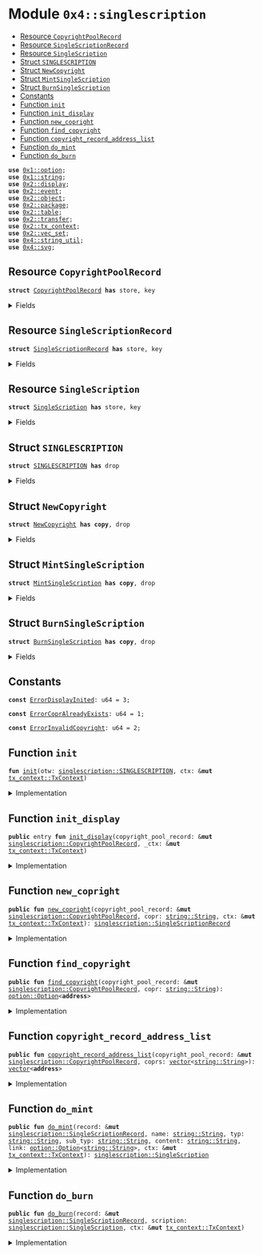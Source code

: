 
<a name="0x4_singlescription"></a>

# Module `0x4::singlescription`



-  [Resource `CopyrightPoolRecord`](#0x4_singlescription_CopyrightPoolRecord)
-  [Resource `SingleScriptionRecord`](#0x4_singlescription_SingleScriptionRecord)
-  [Resource `SingleScription`](#0x4_singlescription_SingleScription)
-  [Struct `SINGLESCRIPTION`](#0x4_singlescription_SINGLESCRIPTION)
-  [Struct `NewCopyright`](#0x4_singlescription_NewCopyright)
-  [Struct `MintSingleScription`](#0x4_singlescription_MintSingleScription)
-  [Struct `BurnSingleScription`](#0x4_singlescription_BurnSingleScription)
-  [Constants](#@Constants_0)
-  [Function `init`](#0x4_singlescription_init)
-  [Function `init_display`](#0x4_singlescription_init_display)
-  [Function `new_copright`](#0x4_singlescription_new_copright)
-  [Function `find_copyright`](#0x4_singlescription_find_copyright)
-  [Function `copyright_record_address_list`](#0x4_singlescription_copyright_record_address_list)
-  [Function `do_mint`](#0x4_singlescription_do_mint)
-  [Function `do_burn`](#0x4_singlescription_do_burn)


<pre><code><b>use</b> <a href="dependencies/move-stdlib/option.md#0x1_option">0x1::option</a>;
<b>use</b> <a href="dependencies/move-stdlib/string.md#0x1_string">0x1::string</a>;
<b>use</b> <a href="dependencies/mgo-framework/display.md#0x2_display">0x2::display</a>;
<b>use</b> <a href="dependencies/mgo-framework/event.md#0x2_event">0x2::event</a>;
<b>use</b> <a href="dependencies/mgo-framework/object.md#0x2_object">0x2::object</a>;
<b>use</b> <a href="dependencies/mgo-framework/package.md#0x2_package">0x2::package</a>;
<b>use</b> <a href="dependencies/mgo-framework/table.md#0x2_table">0x2::table</a>;
<b>use</b> <a href="dependencies/mgo-framework/transfer.md#0x2_transfer">0x2::transfer</a>;
<b>use</b> <a href="dependencies/mgo-framework/tx_context.md#0x2_tx_context">0x2::tx_context</a>;
<b>use</b> <a href="dependencies/mgo-framework/vec_set.md#0x2_vec_set">0x2::vec_set</a>;
<b>use</b> <a href="string_util.md#0x4_string_util">0x4::string_util</a>;
<b>use</b> <a href="svg.md#0x4_svg">0x4::svg</a>;
</code></pre>



<a name="0x4_singlescription_CopyrightPoolRecord"></a>

## Resource `CopyrightPoolRecord`



<pre><code><b>struct</b> <a href="singlescription.md#0x4_singlescription_CopyrightPoolRecord">CopyrightPoolRecord</a> <b>has</b> store, key
</code></pre>



<details>
<summary>Fields</summary>


<dl>
<dt>
<code>id: <a href="dependencies/mgo-framework/object.md#0x2_object_UID">object::UID</a></code>
</dt>
<dd>

</dd>
<dt>
<code>record: <a href="dependencies/mgo-framework/table.md#0x2_table_Table">table::Table</a>&lt;<a href="dependencies/move-stdlib/string.md#0x1_string_String">string::String</a>, <b>address</b>&gt;</code>
</dt>
<dd>
 The Copyright name -> SingleScriptionRecord object id
</dd>
<dt>
<code><a href="dependencies/mgo-framework/display.md#0x2_display">display</a>: <a href="dependencies/mgo-framework/display.md#0x2_display_Display">display::Display</a>&lt;<a href="singlescription.md#0x4_singlescription_SingleScription">singlescription::SingleScription</a>&gt;</code>
</dt>
<dd>

</dd>
</dl>


</details>

<a name="0x4_singlescription_SingleScriptionRecord"></a>

## Resource `SingleScriptionRecord`



<pre><code><b>struct</b> <a href="singlescription.md#0x4_singlescription_SingleScriptionRecord">SingleScriptionRecord</a> <b>has</b> store, key
</code></pre>



<details>
<summary>Fields</summary>


<dl>
<dt>
<code>id: <a href="dependencies/mgo-framework/object.md#0x2_object_UID">object::UID</a></code>
</dt>
<dd>

</dd>
<dt>
<code>copyright: <a href="dependencies/move-stdlib/string.md#0x1_string_String">string::String</a></code>
</dt>
<dd>

</dd>
<dt>
<code>record: <a href="dependencies/mgo-framework/vec_set.md#0x2_vec_set_VecSet">vec_set::VecSet</a>&lt;<b>address</b>&gt;</code>
</dt>
<dd>

</dd>
</dl>


</details>

<a name="0x4_singlescription_SingleScription"></a>

## Resource `SingleScription`



<pre><code><b>struct</b> <a href="singlescription.md#0x4_singlescription_SingleScription">SingleScription</a> <b>has</b> store, key
</code></pre>



<details>
<summary>Fields</summary>


<dl>
<dt>
<code>id: <a href="dependencies/mgo-framework/object.md#0x2_object_UID">object::UID</a></code>
</dt>
<dd>

</dd>
<dt>
<code>name: <a href="dependencies/move-stdlib/string.md#0x1_string_String">string::String</a></code>
</dt>
<dd>

</dd>
<dt>
<code>typ: <a href="dependencies/move-stdlib/string.md#0x1_string_String">string::String</a></code>
</dt>
<dd>

</dd>
<dt>
<code>sub_typ: <a href="dependencies/move-stdlib/string.md#0x1_string_String">string::String</a></code>
</dt>
<dd>

</dd>
<dt>
<code>copyright: <a href="dependencies/move-stdlib/string.md#0x1_string_String">string::String</a></code>
</dt>
<dd>

</dd>
<dt>
<code>content: <a href="dependencies/move-stdlib/string.md#0x1_string_String">string::String</a></code>
</dt>
<dd>

</dd>
<dt>
<code>link: <a href="dependencies/move-stdlib/option.md#0x1_option_Option">option::Option</a>&lt;<a href="dependencies/move-stdlib/string.md#0x1_string_String">string::String</a>&gt;</code>
</dt>
<dd>

</dd>
</dl>


</details>

<a name="0x4_singlescription_SINGLESCRIPTION"></a>

## Struct `SINGLESCRIPTION`



<pre><code><b>struct</b> <a href="singlescription.md#0x4_singlescription_SINGLESCRIPTION">SINGLESCRIPTION</a> <b>has</b> drop
</code></pre>



<details>
<summary>Fields</summary>


<dl>
<dt>
<code>dummy_field: bool</code>
</dt>
<dd>

</dd>
</dl>


</details>

<a name="0x4_singlescription_NewCopyright"></a>

## Struct `NewCopyright`



<pre><code><b>struct</b> <a href="singlescription.md#0x4_singlescription_NewCopyright">NewCopyright</a> <b>has</b> <b>copy</b>, drop
</code></pre>



<details>
<summary>Fields</summary>


<dl>
<dt>
<code>id: <a href="dependencies/mgo-framework/object.md#0x2_object_ID">object::ID</a></code>
</dt>
<dd>

</dd>
<dt>
<code>deployer: <b>address</b></code>
</dt>
<dd>

</dd>
<dt>
<code>copyright: <a href="dependencies/move-stdlib/string.md#0x1_string_String">string::String</a></code>
</dt>
<dd>

</dd>
</dl>


</details>

<a name="0x4_singlescription_MintSingleScription"></a>

## Struct `MintSingleScription`



<pre><code><b>struct</b> <a href="singlescription.md#0x4_singlescription_MintSingleScription">MintSingleScription</a> <b>has</b> <b>copy</b>, drop
</code></pre>



<details>
<summary>Fields</summary>


<dl>
<dt>
<code>id: <a href="dependencies/mgo-framework/object.md#0x2_object_ID">object::ID</a></code>
</dt>
<dd>

</dd>
<dt>
<code>sender: <b>address</b></code>
</dt>
<dd>

</dd>
<dt>
<code>name: <a href="dependencies/move-stdlib/string.md#0x1_string_String">string::String</a></code>
</dt>
<dd>

</dd>
<dt>
<code>copyright: <a href="dependencies/move-stdlib/string.md#0x1_string_String">string::String</a></code>
</dt>
<dd>

</dd>
</dl>


</details>

<a name="0x4_singlescription_BurnSingleScription"></a>

## Struct `BurnSingleScription`



<pre><code><b>struct</b> <a href="singlescription.md#0x4_singlescription_BurnSingleScription">BurnSingleScription</a> <b>has</b> <b>copy</b>, drop
</code></pre>



<details>
<summary>Fields</summary>


<dl>
<dt>
<code>id: <a href="dependencies/mgo-framework/object.md#0x2_object_ID">object::ID</a></code>
</dt>
<dd>

</dd>
<dt>
<code>sender: <b>address</b></code>
</dt>
<dd>

</dd>
<dt>
<code>copyright: <a href="dependencies/move-stdlib/string.md#0x1_string_String">string::String</a></code>
</dt>
<dd>

</dd>
</dl>


</details>

<a name="@Constants_0"></a>

## Constants


<a name="0x4_singlescription_ErrorDisplayInited"></a>



<pre><code><b>const</b> <a href="singlescription.md#0x4_singlescription_ErrorDisplayInited">ErrorDisplayInited</a>: u64 = 3;
</code></pre>



<a name="0x4_singlescription_ErrorCoprAlreadyExists"></a>



<pre><code><b>const</b> <a href="singlescription.md#0x4_singlescription_ErrorCoprAlreadyExists">ErrorCoprAlreadyExists</a>: u64 = 1;
</code></pre>



<a name="0x4_singlescription_ErrorInvalidCopyright"></a>



<pre><code><b>const</b> <a href="singlescription.md#0x4_singlescription_ErrorInvalidCopyright">ErrorInvalidCopyright</a>: u64 = 2;
</code></pre>



<a name="0x4_singlescription_init"></a>

## Function `init`



<pre><code><b>fun</b> <a href="singlescription.md#0x4_singlescription_init">init</a>(otw: <a href="singlescription.md#0x4_singlescription_SINGLESCRIPTION">singlescription::SINGLESCRIPTION</a>, ctx: &<b>mut</b> <a href="dependencies/mgo-framework/tx_context.md#0x2_tx_context_TxContext">tx_context::TxContext</a>)
</code></pre>



<details>
<summary>Implementation</summary>


<pre><code><b>fun</b> <a href="singlescription.md#0x4_singlescription_init">init</a>(otw: <a href="singlescription.md#0x4_singlescription_SINGLESCRIPTION">SINGLESCRIPTION</a>, ctx: &<b>mut</b> TxContext) {
    <b>let</b> publisher = <a href="dependencies/mgo-framework/package.md#0x2_package_claim">package::claim</a>(otw, ctx);

    <b>let</b> keys = <a href="dependencies/move-stdlib/vector.md#0x1_vector">vector</a>[
        std::string::utf8(b"name"),
        std::string::utf8(b"image_url"),
    ];

    <b>let</b> p = b"mrc-721";
    <b>let</b> na = b"{name}";
    <b>let</b> typ = b"{typ}";
    <b>let</b> copr = b"{copyright}";

    <b>let</b> img_metadata = <a href="svg.md#0x4_svg_generate_singlescription_svg">svg::generate_singlescription_svg</a>(p, na, typ, copr);

    <b>let</b> values = <a href="dependencies/move-stdlib/vector.md#0x1_vector">vector</a>[
        std::string::utf8(b"{name}"),
        std::string::utf8(img_metadata),
    ];


    <b>let</b> <a href="dependencies/mgo-framework/display.md#0x2_display">display</a> = <a href="dependencies/mgo-framework/display.md#0x2_display_new_with_fields">display::new_with_fields</a>&lt;<a href="singlescription.md#0x4_singlescription_SingleScription">SingleScription</a>&gt;(
        &publisher, keys, values, ctx
    );

    <b>let</b> copyright_pool_record = <a href="singlescription.md#0x4_singlescription_CopyrightPoolRecord">CopyrightPoolRecord</a> {
        id: <a href="dependencies/mgo-framework/object.md#0x2_object_new">object::new</a>(ctx), record: <a href="dependencies/mgo-framework/table.md#0x2_table_new">table::new</a>(ctx), <a href="dependencies/mgo-framework/display.md#0x2_display">display</a>
    };
    <a href="dependencies/mgo-framework/transfer.md#0x2_transfer_share_object">transfer::share_object</a>(copyright_pool_record);

    <a href="dependencies/mgo-framework/package.md#0x2_package_burn_publisher">package::burn_publisher</a>(publisher);
}
</code></pre>



</details>

<a name="0x4_singlescription_init_display"></a>

## Function `init_display`



<pre><code><b>public</b> entry <b>fun</b> <a href="singlescription.md#0x4_singlescription_init_display">init_display</a>(copyright_pool_record: &<b>mut</b> <a href="singlescription.md#0x4_singlescription_CopyrightPoolRecord">singlescription::CopyrightPoolRecord</a>, _ctx: &<b>mut</b> <a href="dependencies/mgo-framework/tx_context.md#0x2_tx_context_TxContext">tx_context::TxContext</a>)
</code></pre>



<details>
<summary>Implementation</summary>


<pre><code><b>public</b> entry <b>fun</b> <a href="singlescription.md#0x4_singlescription_init_display">init_display</a>(copyright_pool_record: &<b>mut</b> <a href="singlescription.md#0x4_singlescription_CopyrightPoolRecord">CopyrightPoolRecord</a>, _ctx: &<b>mut</b> TxContext) {
    <b>assert</b>!(<a href="dependencies/mgo-framework/display.md#0x2_display_version">display::version</a>(&copyright_pool_record.<a href="dependencies/mgo-framework/display.md#0x2_display">display</a>) == 0, <a href="singlescription.md#0x4_singlescription_ErrorDisplayInited">ErrorDisplayInited</a>);
    <a href="dependencies/mgo-framework/display.md#0x2_display_update_version">display::update_version</a>(&<b>mut</b> copyright_pool_record.<a href="dependencies/mgo-framework/display.md#0x2_display">display</a>);
}
</code></pre>



</details>

<a name="0x4_singlescription_new_copright"></a>

## Function `new_copright`



<pre><code><b>public</b> <b>fun</b> <a href="singlescription.md#0x4_singlescription_new_copright">new_copright</a>(copyright_pool_record: &<b>mut</b> <a href="singlescription.md#0x4_singlescription_CopyrightPoolRecord">singlescription::CopyrightPoolRecord</a>, copr: <a href="dependencies/move-stdlib/string.md#0x1_string_String">string::String</a>, ctx: &<b>mut</b> <a href="dependencies/mgo-framework/tx_context.md#0x2_tx_context_TxContext">tx_context::TxContext</a>): <a href="singlescription.md#0x4_singlescription_SingleScriptionRecord">singlescription::SingleScriptionRecord</a>
</code></pre>



<details>
<summary>Implementation</summary>


<pre><code><b>public</b> <b>fun</b> <a href="singlescription.md#0x4_singlescription_new_copright">new_copright</a>(
    copyright_pool_record: &<b>mut</b> <a href="singlescription.md#0x4_singlescription_CopyrightPoolRecord">CopyrightPoolRecord</a>,
    copr: String,
    ctx: &<b>mut</b> TxContext
): (<a href="singlescription.md#0x4_singlescription_SingleScriptionRecord">SingleScriptionRecord</a>) {
    <b>assert</b>!(!<a href="string_util.md#0x4_string_util_is_empty_str">string_util::is_empty_str</a>(&copr), <a href="singlescription.md#0x4_singlescription_ErrorInvalidCopyright">ErrorInvalidCopyright</a>);
    <b>assert</b>!(!<a href="dependencies/mgo-framework/table.md#0x2_table_contains">table::contains</a>(&copyright_pool_record.record, copr), <a href="singlescription.md#0x4_singlescription_ErrorCoprAlreadyExists">ErrorCoprAlreadyExists</a>);

    <b>let</b> scription_record = <a href="singlescription.md#0x4_singlescription_SingleScriptionRecord">SingleScriptionRecord</a> {
        id: <a href="dependencies/mgo-framework/object.md#0x2_object_new">object::new</a>(ctx),
        copyright: copr,
        record: <a href="dependencies/mgo-framework/vec_set.md#0x2_vec_set_empty">vec_set::empty</a>(),
    };
    <a href="dependencies/mgo-framework/table.md#0x2_table_add">table::add</a>(&<b>mut</b> copyright_pool_record.record, copr, uid_to_address(&scription_record.id));
    emit(<a href="singlescription.md#0x4_singlescription_NewCopyright">NewCopyright</a> {
        id: uid_to_inner(&scription_record.id),
        deployer: <a href="dependencies/mgo-framework/tx_context.md#0x2_tx_context_sender">tx_context::sender</a>(ctx),
        copyright: copr,
    });
    scription_record
}
</code></pre>



</details>

<a name="0x4_singlescription_find_copyright"></a>

## Function `find_copyright`



<pre><code><b>public</b> <b>fun</b> <a href="singlescription.md#0x4_singlescription_find_copyright">find_copyright</a>(copyright_pool_record: &<b>mut</b> <a href="singlescription.md#0x4_singlescription_CopyrightPoolRecord">singlescription::CopyrightPoolRecord</a>, copr: <a href="dependencies/move-stdlib/string.md#0x1_string_String">string::String</a>): <a href="dependencies/move-stdlib/option.md#0x1_option_Option">option::Option</a>&lt;<b>address</b>&gt;
</code></pre>



<details>
<summary>Implementation</summary>


<pre><code><b>public</b> <b>fun</b> <a href="singlescription.md#0x4_singlescription_find_copyright">find_copyright</a>(
    copyright_pool_record: &<b>mut</b> <a href="singlescription.md#0x4_singlescription_CopyrightPoolRecord">CopyrightPoolRecord</a>,
    copr: String
): (Option&lt;<b>address</b>&gt;) {
    <b>let</b> record_addr = <a href="dependencies/move-stdlib/option.md#0x1_option_none">option::none</a>&lt;<b>address</b>&gt;();
    <b>if</b> (<a href="dependencies/mgo-framework/table.md#0x2_table_contains">table::contains</a>(&copyright_pool_record.record, copr)) {
        <b>let</b> addr = <a href="dependencies/mgo-framework/table.md#0x2_table_borrow">table::borrow</a>(&copyright_pool_record.record, copr);
        record_addr = <a href="dependencies/move-stdlib/option.md#0x1_option_some">option::some</a>(*addr);
    };
    (record_addr)
}
</code></pre>



</details>

<a name="0x4_singlescription_copyright_record_address_list"></a>

## Function `copyright_record_address_list`



<pre><code><b>public</b> <b>fun</b> <a href="singlescription.md#0x4_singlescription_copyright_record_address_list">copyright_record_address_list</a>(copyright_pool_record: &<b>mut</b> <a href="singlescription.md#0x4_singlescription_CopyrightPoolRecord">singlescription::CopyrightPoolRecord</a>, coprs: <a href="dependencies/move-stdlib/vector.md#0x1_vector">vector</a>&lt;<a href="dependencies/move-stdlib/string.md#0x1_string_String">string::String</a>&gt;): <a href="dependencies/move-stdlib/vector.md#0x1_vector">vector</a>&lt;<b>address</b>&gt;
</code></pre>



<details>
<summary>Implementation</summary>


<pre><code><b>public</b> <b>fun</b> <a href="singlescription.md#0x4_singlescription_copyright_record_address_list">copyright_record_address_list</a>(
    copyright_pool_record: &<b>mut</b> <a href="singlescription.md#0x4_singlescription_CopyrightPoolRecord">CopyrightPoolRecord</a>,
    coprs: <a href="dependencies/move-stdlib/vector.md#0x1_vector">vector</a>&lt;String&gt;
): <a href="dependencies/move-stdlib/vector.md#0x1_vector">vector</a>&lt;<b>address</b>&gt; {
    <b>let</b> vec_addrs = <a href="dependencies/move-stdlib/vector.md#0x1_vector_empty">vector::empty</a>&lt;<b>address</b>&gt;();

    <b>let</b> i = 0;
    <b>let</b> end = <a href="dependencies/move-stdlib/vector.md#0x1_vector_length">vector::length</a>(&coprs);
    <b>while</b> (i &lt; end) {
        <b>let</b> key = <a href="dependencies/move-stdlib/vector.md#0x1_vector_borrow">vector::borrow</a>(&coprs, i);
        <b>let</b> value = <a href="dependencies/mgo-framework/table.md#0x2_table_borrow">table::borrow</a>(&copyright_pool_record.record, *key);
        <a href="dependencies/move-stdlib/vector.md#0x1_vector_push_back">vector::push_back</a>(&<b>mut</b> vec_addrs, *value);
        i = i + 1;
    };

    vec_addrs
}
</code></pre>



</details>

<a name="0x4_singlescription_do_mint"></a>

## Function `do_mint`



<pre><code><b>public</b> <b>fun</b> <a href="singlescription.md#0x4_singlescription_do_mint">do_mint</a>(record: &<b>mut</b> <a href="singlescription.md#0x4_singlescription_SingleScriptionRecord">singlescription::SingleScriptionRecord</a>, name: <a href="dependencies/move-stdlib/string.md#0x1_string_String">string::String</a>, typ: <a href="dependencies/move-stdlib/string.md#0x1_string_String">string::String</a>, sub_typ: <a href="dependencies/move-stdlib/string.md#0x1_string_String">string::String</a>, content: <a href="dependencies/move-stdlib/string.md#0x1_string_String">string::String</a>, link: <a href="dependencies/move-stdlib/option.md#0x1_option_Option">option::Option</a>&lt;<a href="dependencies/move-stdlib/string.md#0x1_string_String">string::String</a>&gt;, ctx: &<b>mut</b> <a href="dependencies/mgo-framework/tx_context.md#0x2_tx_context_TxContext">tx_context::TxContext</a>): <a href="singlescription.md#0x4_singlescription_SingleScription">singlescription::SingleScription</a>
</code></pre>



<details>
<summary>Implementation</summary>


<pre><code><b>public</b> <b>fun</b> <a href="singlescription.md#0x4_singlescription_do_mint">do_mint</a>(
    record: &<b>mut</b> <a href="singlescription.md#0x4_singlescription_SingleScriptionRecord">SingleScriptionRecord</a>,
    name: String,
    typ: String,
    sub_typ: String,
    content: String,
    link: Option&lt;String&gt;,
    ctx: &<b>mut</b> TxContext
): <a href="singlescription.md#0x4_singlescription_SingleScription">SingleScription</a> {
    <b>let</b> scription_uid = <a href="dependencies/mgo-framework/object.md#0x2_object_new">object::new</a>(ctx);
    <b>let</b> scription_id = <a href="dependencies/mgo-framework/object.md#0x2_object_uid_to_inner">object::uid_to_inner</a>(&scription_uid);

    <b>let</b> scription = <a href="singlescription.md#0x4_singlescription_SingleScription">SingleScription</a> {
        id: scription_uid,
        name,
        typ,
        sub_typ,
        content,
        copyright: record.copyright,
        link
    };

    <b>let</b> scription_address = <a href="dependencies/mgo-framework/object.md#0x2_object_id_address">object::id_address</a>(&scription);
    <a href="dependencies/mgo-framework/vec_set.md#0x2_vec_set_insert">vec_set::insert</a>(&<b>mut</b> record.record, scription_address);
    emit(<a href="singlescription.md#0x4_singlescription_MintSingleScription">MintSingleScription</a> {
        id: scription_id,
        sender: <a href="dependencies/mgo-framework/tx_context.md#0x2_tx_context_sender">tx_context::sender</a>(ctx),
        name,
        copyright: record.copyright
    });
    scription
}
</code></pre>



</details>

<a name="0x4_singlescription_do_burn"></a>

## Function `do_burn`



<pre><code><b>public</b> <b>fun</b> <a href="singlescription.md#0x4_singlescription_do_burn">do_burn</a>(record: &<b>mut</b> <a href="singlescription.md#0x4_singlescription_SingleScriptionRecord">singlescription::SingleScriptionRecord</a>, scription: <a href="singlescription.md#0x4_singlescription_SingleScription">singlescription::SingleScription</a>, ctx: &<b>mut</b> <a href="dependencies/mgo-framework/tx_context.md#0x2_tx_context_TxContext">tx_context::TxContext</a>)
</code></pre>



<details>
<summary>Implementation</summary>


<pre><code><b>public</b> <b>fun</b> <a href="singlescription.md#0x4_singlescription_do_burn">do_burn</a>(
    record: &<b>mut</b> <a href="singlescription.md#0x4_singlescription_SingleScriptionRecord">SingleScriptionRecord</a>,
    scription: <a href="singlescription.md#0x4_singlescription_SingleScription">SingleScription</a>,
    ctx: &<b>mut</b> TxContext
) {
    <b>assert</b>!(record.copyright == scription.copyright, <a href="singlescription.md#0x4_singlescription_ErrorInvalidCopyright">ErrorInvalidCopyright</a>);

    <b>let</b> <b>address</b> = <a href="dependencies/mgo-framework/object.md#0x2_object_id_address">object::id_address</a>(&scription);
    <b>let</b> <a href="singlescription.md#0x4_singlescription_SingleScription">SingleScription</a> { id: uid, name: _, typ: _, sub_typ: _, copyright, content: _, link: _ } = scription;
    <b>let</b> id = <a href="dependencies/mgo-framework/object.md#0x2_object_uid_to_inner">object::uid_to_inner</a>(&uid);

    <a href="dependencies/mgo-framework/vec_set.md#0x2_vec_set_remove">vec_set::remove</a>(&<b>mut</b> record.record, &<b>address</b>);
    <a href="dependencies/mgo-framework/object.md#0x2_object_delete">object::delete</a>(uid);

    emit({
        <a href="singlescription.md#0x4_singlescription_BurnSingleScription">BurnSingleScription</a> {
            id,
            sender: <a href="dependencies/mgo-framework/tx_context.md#0x2_tx_context_sender">tx_context::sender</a>(ctx),
            copyright,
        }
    });
}
</code></pre>



</details>
